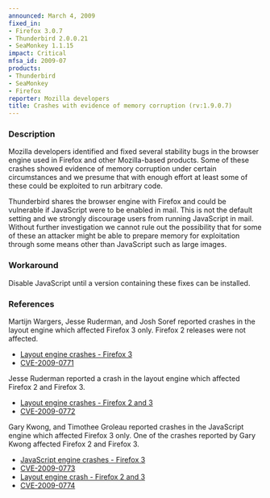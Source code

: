 ```yaml
---
announced: March 4, 2009
fixed_in:
- Firefox 3.0.7
- Thunderbird 2.0.0.21
- SeaMonkey 1.1.15
impact: Critical
mfsa_id: 2009-07
products:
- Thunderbird
- SeaMonkey
- Firefox
reporter: Mozilla developers
title: Crashes with evidence of memory corruption (rv:1.9.0.7)
---
```


<h3>Description</h3>

<p>Mozilla developers identified and fixed several stability bugs in
the browser engine used in Firefox and other Mozilla-based
products. Some of these crashes showed evidence of memory corruption
under certain circumstances and we presume that with enough effort at
least some of these could be exploited to run arbitrary code.</p>

<p class="note">Thunderbird shares the browser engine with Firefox and
could be vulnerable if JavaScript were to be enabled in mail. This is
not the default setting and we strongly discourage users from running
JavaScript in mail. Without further investigation we cannot rule out
the possibility that for some of these an attacker might be able to
prepare memory for exploitation through some means other than
JavaScript such as large images.</p>

<h3>Workaround</h3>

<p>Disable JavaScript until a version containing these fixes can be
installed.</p>


<h3>References</h3>

<p>Martijn Wargers, Jesse Ruderman, and Josh Soref reported crashes in
the layout engine which affected Firefox 3 only.  Firefox 2 releases
were not affected.</p>

<ul>
  <li><a href="https://bugzilla.mozilla.org/buglist.cgi?bug_id=424276,435209,436965,460706,466057,468578,471594,472502">Layout engine crashes - Firefox 3</a></li>
  <li><a class="ex-ref" href="http://cve.mitre.org/cgi-bin/cvename.cgi?name=CVE-2009-0771">CVE-2009-0771</a></li>
</ul>

<p>Jesse Ruderman reported a crash in the layout engine which affected
Firefox 2 and Firefox 3.</p>

<ul>
  <li><a href="https://bugzilla.mozilla.org/show_bug.cgi?id=475136">Layout engine crashes - Firefox 2 and 3</a></li>
  <li><a class="ex-ref" href="http://cve.mitre.org/cgi-bin/cvename.cgi?name=CVE-2009-0772">CVE-2009-0772</a></li>
</ul>

<p>Gary Kwong, and Timothee Groleau reported crashes in the JavaScript
engine which affected Firefox 3 only.  One of the crashes reported by
Gary Kwong affected Firefox 2 and Firefox 3.</p>

<ul>
  <li><a href="https://bugzilla.mozilla.org/buglist.cgi?bug_id=457521,467499,472787">JavaScript engine crashes - Firefox 3</a></li>
  <li><a class="ex-ref" href="http://cve.mitre.org/cgi-bin/cvename.cgi?name=CVE-2009-0773">CVE-2009-0773</a></li>
  <li><a href="https://bugzilla.mozilla.org/show_bug.cgi?id=473709">Layout engine crash - Firefox 2 and 3</a></li>
  <li><a class="ex-ref" href="http://cve.mitre.org/cgi-bin/cvename.cgi?name=CVE-2009-0774">CVE-2009-0774</a></li>
</ul>



